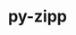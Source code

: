 ---
title: "py-zipp"
layout: cache
categories: [package, develop-2023-09-24]
meta: {"versions": ["3.8.1"], "compilers": ["gcc@=11.1.0", "gcc@=11.3.0", "gcc@=7.5.0", "oneapi@=2023.2.0"], "oss": ["ubuntu18.04", "ubuntu20.04", "ubuntu22.04"], "platforms": ["linux"], "targets": ["x86_64", "x86_64_v3"], "stacks": ["data-vis-sdk", "e4s-oneapi", "ml-linux-x86_64-cpu", "ml-linux-x86_64-cuda", "ml-linux-x86_64-rocm", "radiuss", "root"], "num_specs": 5, "num_specs_by_stack": {"root": 5, "radiuss": 1, "e4s-oneapi": 1, "data-vis-sdk": 1, "ml-linux-x86_64-cpu": 2, "ml-linux-x86_64-rocm": 2, "ml-linux-x86_64-cuda": 2}}
spec_details: [{"hash": "ty2q4r52aaeh4knz66ycf37obvlqtuoi", "compiler": "gcc@=7.5.0", "versions": ["3.8.1"], "os": "ubuntu18.04", "platform": "linux", "target": "x86_64_v3", "variants": ["build_system=python_pip"], "stacks": ["root", "radiuss"], "size": "-", "tarball": "https://binaries.spack.io/develop-2023-09-24/build_cache/linux-ubuntu18.04-x86_64_v3/gcc-7.5.0/py-zipp-3.8.1/linux-ubuntu18.04-x86_64_v3-gcc-7.5.0-py-zipp-3.8.1-ty2q4r52aaeh4knz66ycf37obvlqtuoi.spack"}, {"hash": "jk5am6cu57tudliwnykcp46brjj6cjx5", "compiler": "oneapi@=2023.2.0", "versions": ["3.8.1"], "os": "ubuntu20.04", "platform": "linux", "target": "x86_64", "variants": ["build_system=python_pip"], "stacks": ["e4s-oneapi", "root"], "size": "-", "tarball": "https://binaries.spack.io/develop-2023-09-24/build_cache/linux-ubuntu20.04-x86_64/oneapi-2023.2.0/py-zipp-3.8.1/linux-ubuntu20.04-x86_64-oneapi-2023.2.0-py-zipp-3.8.1-jk5am6cu57tudliwnykcp46brjj6cjx5.spack"}, {"hash": "z2jnxhdmam7xsyohsxgl2fg3yjxic6tw", "compiler": "gcc@=11.1.0", "versions": ["3.8.1"], "os": "ubuntu20.04", "platform": "linux", "target": "x86_64_v3", "variants": ["build_system=python_pip"], "stacks": ["data-vis-sdk", "root"], "size": "-", "tarball": "https://binaries.spack.io/develop-2023-09-24/build_cache/linux-ubuntu20.04-x86_64_v3/gcc-11.1.0/py-zipp-3.8.1/linux-ubuntu20.04-x86_64_v3-gcc-11.1.0-py-zipp-3.8.1-z2jnxhdmam7xsyohsxgl2fg3yjxic6tw.spack"}, {"hash": "5sw3eig24rlp62bccavzvpxdbzluhkja", "compiler": "gcc@=11.3.0", "versions": ["3.8.1"], "os": "ubuntu22.04", "platform": "linux", "target": "x86_64_v3", "variants": ["build_system=python_pip"], "stacks": ["root", "ml-linux-x86_64-cpu", "ml-linux-x86_64-rocm", "ml-linux-x86_64-cuda"], "size": "-", "tarball": "https://binaries.spack.io/develop-2023-09-24/build_cache/linux-ubuntu22.04-x86_64_v3/gcc-11.3.0/py-zipp-3.8.1/linux-ubuntu22.04-x86_64_v3-gcc-11.3.0-py-zipp-3.8.1-5sw3eig24rlp62bccavzvpxdbzluhkja.spack"}, {"hash": "yijy7o43sn6bxfy7vnck2fkxmgyehf7n", "compiler": "gcc@=11.3.0", "versions": ["3.8.1"], "os": "ubuntu22.04", "platform": "linux", "target": "x86_64_v3", "variants": ["build_system=python_pip"], "stacks": ["root", "ml-linux-x86_64-cpu", "ml-linux-x86_64-rocm", "ml-linux-x86_64-cuda"], "size": "-", "tarball": "https://binaries.spack.io/develop-2023-09-24/build_cache/linux-ubuntu22.04-x86_64_v3/gcc-11.3.0/py-zipp-3.8.1/linux-ubuntu22.04-x86_64_v3-gcc-11.3.0-py-zipp-3.8.1-yijy7o43sn6bxfy7vnck2fkxmgyehf7n.spack"}]
---